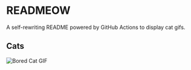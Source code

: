 # READMEOW

A self-rewriting README powered by GitHub Actions to display cat gifs.

## Cats

![Bored Cat GIF](https://media3.giphy.com/media/v1.Y2lkPTlhY2QwMmRhbnU3amtlbXNvaGs5M2Vjc21oZWhob3Z3M2x1cW12djN5YzR1MW42byZlcD12MV9naWZzX3NlYXJjaCZjdD1n/mlvseq9yvZhba/200.gif)
